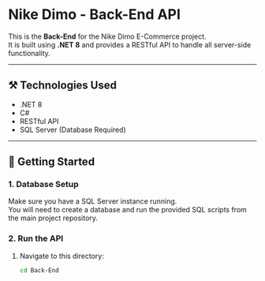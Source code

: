 # Nike Dimo - Back-End API

This is the **Back-End** for the Nike Dimo E-Commerce project.  
It is built using **.NET 8** and provides a RESTful API to handle all server-side functionality.

---

## ⚒️ Technologies Used

- .NET 8
- C#
- RESTful API
- SQL Server (Database Required)

---

## 🚀 Getting Started

### 1. Database Setup
Make sure you have a SQL Server instance running.  
You will need to create a database and run the provided SQL scripts from the main project repository.

### 2. Run the API

1. Navigate to this directory:
   ```bash
   cd Back-End

